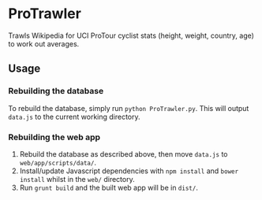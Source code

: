 ProTrawler
====================

Trawls Wikipedia for UCI ProTour cyclist stats (height, weight, country, age) to work out averages.

## Usage

### Rebuilding the database
To rebuild the database, simply run `python ProTrawler.py`. This will output `data.js` to the current working directory.

### Rebuilding the web app

1. Rebuild the database as described above, then move `data.js` to `web/app/scripts/data/`.
2. Install/update Javascript dependencies with `npm install` and `bower install` whilst in the `web/` directory.
3. Run `grunt build` and the built web app will be in `dist/`.
